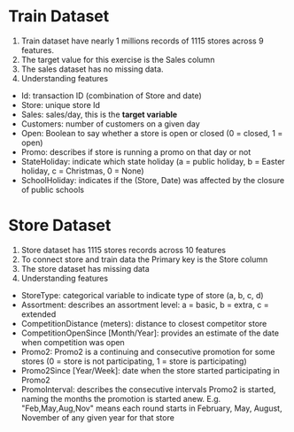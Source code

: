 # Train Dataset
1. Train dataset have nearly 1 millions records of 1115 stores across 9 features.
2. The target value for this exercise is the Sales column
3. The sales dataset has no missing data.
4. Understanding features
  - Id: transaction ID (combination of Store and date) 
  - Store: unique store Id
  - Sales: sales/day, this is the **target variable** 
  - Customers: number of customers on a given day
  - Open: Boolean to say whether a store is open or closed (0 = closed, 1 = open)
  - Promo: describes if store is running a promo on that day or not
  - StateHoliday: indicate which state holiday (a = public holiday, b = Easter holiday, c = Christmas, 0 = None)
  - SchoolHoliday: indicates if the (Store, Date) was affected by the closure of public schools

# Store Dataset
1. Store dataset has 1115 stores records across 10 features
2. To connect store and train data the Primary key is the Store column
3. The store dataset has missing data 
4. Understanding features
  - StoreType: categorical variable to indicate type of store (a, b, c, d)
  - Assortment: describes an assortment level: a = basic, b = extra, c = extended
  - CompetitionDistance (meters): distance to closest competitor store
  - CompetitionOpenSince [Month/Year]: provides an estimate of the date when competition was open
  - Promo2: Promo2 is a continuing and consecutive promotion for some stores (0 = store is not participating, 1 = store is participating)
  - Promo2Since [Year/Week]: date when the store started participating in Promo2
  - PromoInterval: describes the consecutive intervals Promo2 is started, naming the months the promotion is started anew. E.g. "Feb,May,Aug,Nov"     means each round starts in February, May, August, November of any given year for that store


